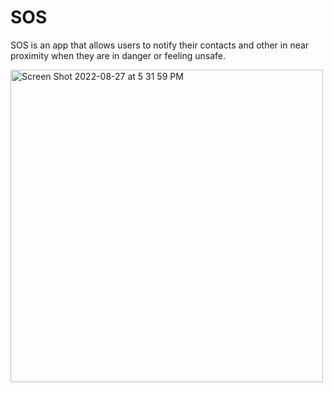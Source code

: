 # SOS 
SOS is an app that allows users to notify their contacts and other in near proximity when they are in danger or feeling unsafe. 


<img width="500" alt="Screen Shot 2022-08-27 at 5 31 59 PM" src="https://user-images.githubusercontent.com/68164274/187056649-b13fa9cb-802c-4a70-9fcd-c88e9b2ee00b.png">
